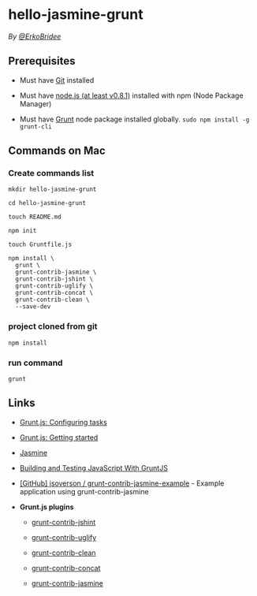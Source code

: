 # hello-jasmine-grunt

*By [@ErkoBridee](https://twitter.com/erkobridee)*

## Prerequisites

* Must have [Git](http://git-scm.com/) installed

* Must have [node.js (at least v0.8.1)](http://nodejs.org/) installed with npm (Node Package Manager)

* Must have [Grunt](https://github.com/gruntjs/grunt) node package installed globally.  `sudo npm install -g grunt-cli`


## Commands on Mac

### Create commands list

```
mkdir hello-jasmine-grunt

cd hello-jasmine-grunt

touch README.md

npm init

touch Gruntfile.js

npm install \
  grunt \
  grunt-contrib-jasmine \
  grunt-contrib-jshint \
  grunt-contrib-uglify \
  grunt-contrib-concat \
  grunt-contrib-clean \
  --save-dev

```

### project cloned from git

```
npm install
```

### run command

```
grunt
```

## Links

* [Grunt.js: Configuring tasks](http://gruntjs.com/configuring-tasks)

* [Grunt.js: Getting started](http://gruntjs.com/getting-started)

* [Jasmine](http://pivotal.github.io/jasmine/)

* [Building and Testing JavaScript With GruntJS](http://tanepiper.com/blog/2012/11/25/building-and-testing-javascript-with-gruntjs/)

* [[GitHub] jsoverson / grunt-contrib-jasmine-example](https://github.com/jsoverson/grunt-contrib-jasmine-example) - Example application using grunt-contrib-jasmine

* **Grunt.js plugins**

  * [grunt-contrib-jshint](https://github.com/gruntjs/grunt-contrib-jshint)

  * [grunt-contrib-uglify](https://github.com/gruntjs/grunt-contrib-uglify)

  * [grunt-contrib-clean](https://github.com/gruntjs/grunt-contrib-clean)

  * [grunt-contrib-concat](https://github.com/gruntjs/grunt-contrib-concat)

  * [grunt-contrib-jasmine](https://github.com/gruntjs/grunt-contrib-jasmine)

